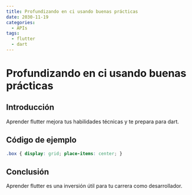 ```yaml
---
title: Profundizando en ci usando buenas prácticas
date: 2030-11-19
categories:
  - APIs
tags:
  - flutter
  - dart
---
```


# Profundizando en ci usando buenas prácticas

## Introducción

Aprender flutter mejora tus habilidades técnicas y te prepara para dart.

## Código de ejemplo

```css
.box { display: grid; place-items: center; }
```

## Conclusión

Aprender flutter es una inversión útil para tu carrera como desarrollador.